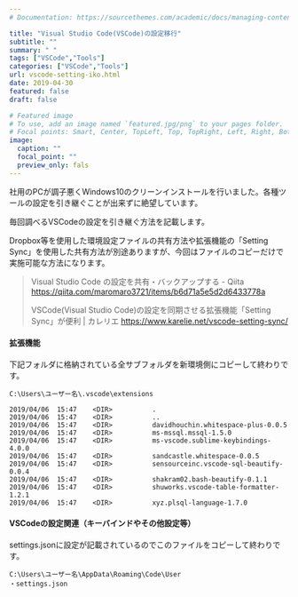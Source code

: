```yaml
---
# Documentation: https://sourcethemes.com/academic/docs/managing-content/

title: "Visual Studio Code(VSCode)の設定移行"
subtitle: ""
summary: " "
tags: ["VSCode","Tools"]
categories: ["VSCode","Tools"]
url: vscode-setting-iko.html
date: 2019-04-30
featured: false
draft: false

# Featured image
# To use, add an image named `featured.jpg/png` to your pages folder.
# Focal points: Smart, Center, TopLeft, Top, TopRight, Left, Right, BottomLeft, Bottom, BottomRight.
image:
  caption: ""
  focal_point: ""
  preview_only: fals
---
```




社用のPCが調子悪くWindows10のクリーンインストールを行いました。各種ツールの設定を引き継ぐことが出来ずに絶望しています。

毎回調べるVSCodeの設定を引き継ぐ方法を記載します。

Dropbox等を使用した環境設定ファイルの共有方法や拡張機能の「Setting Sync」を使用した共有方法が別途ありますが、今回はファイルのコピーだけで実施可能な方法になります。

> Visual Studio Code の設定を共有・バックアップする - Qiita https://qiita.com/maromaro3721/items/b6d71a5e5d2d6433778a
>
> VSCode(Visual Studio Code)の設定を同期させる拡張機能「Setting Sync」が便利 | カレリエ https://www.karelie.net/vscode-setting-sync/

#### **拡張機能**

下記フォルダに格納されている全サブフォルダを新環境側にコピーして終わりです。

```
C:\Users\ユーザー名\.vscode\extensions

2019/04/06  15:47    <DIR>          .
2019/04/06  15:47    <DIR>          ..
2019/04/06  15:47    <DIR>          davidhouchin.whitespace-plus-0.0.5
2019/04/06  15:47    <DIR>          ms-mssql.mssql-1.5.0
2019/04/06  15:47    <DIR>          ms-vscode.sublime-keybindings-4.0.0
2019/04/06  15:47    <DIR>          sandcastle.whitespace-0.0.5
2019/04/06  15:47    <DIR>          sensourceinc.vscode-sql-beautify-0.0.4
2019/04/06  15:47    <DIR>          shakram02.bash-beautify-0.1.1
2019/04/06  15:47    <DIR>          shuworks.vscode-table-formatter-1.2.1
2019/04/06  15:47    <DIR>          xyz.plsql-language-1.7.0
```

#### **VSCodeの設定関連（キーバインドやその他設定等）**

settings.jsonに設定が記載されているのでこのファイルをコピーして終わりです。

```
C:\Users\ユーザー名\AppData\Roaming\Code\User
・settings.json
```